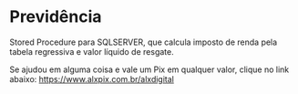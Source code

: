 # Previdência

Stored Procedure para SQLSERVER, que calcula imposto de renda pela tabela regressiva e valor líquido de resgate.

Se ajudou em alguma coisa e vale um Pix em qualquer valor, clique no link abaixo:
https://www.alxpix.com.br/alxdigital
